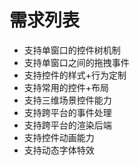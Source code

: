 # 需求列表
* 支持单窗口的控件树机制
* 支持单窗口之间的拖拽事件
* 支持控件的样式+行为定制
* 支持常用的控件+布局
* 支持三维场景控件能力
* 支持跨平台的事件处理
* 支持跨平台的渲染后端
* 支持控件动画能力
* 支持动态字体特效
